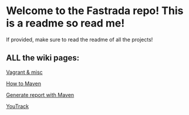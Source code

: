 # Welcome to the Fastrada repo! This is a readme so read me!

 If provided, make sure to read the readme of all the projects!

## ALL the wiki pages:

[Vagrant & misc](https://github.com/AdriVanHoudt/Fastrada/wiki/Vagrant-&-misc)

[How to Maven](https://github.com/AdriVanHoudt/Fastrada/wiki/Maven)

[Generate report with Maven](https://github.com/AdriVanHoudt/Fastrada/wiki/Generating-a-Report-with-Maven)

[YouTrack](https://github.com/AdriVanHoudt/Fastrada/wiki/YouTrack)